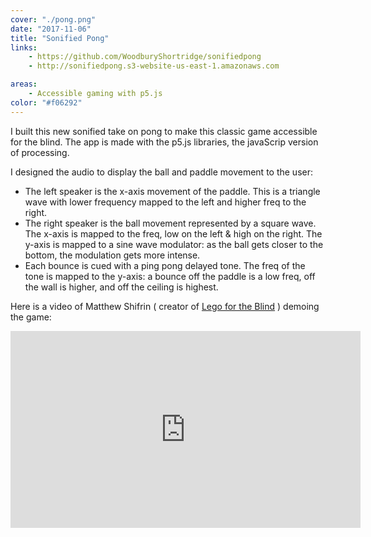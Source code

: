 ```yaml
---
cover: "./pong.png"
date: "2017-11-06"
title: "Sonified Pong"
links:
    - https://github.com/WoodburyShortridge/sonifiedpong
    - http://sonifiedpong.s3-website-us-east-1.amazonaws.com

areas:
    - Accessible gaming with p5.js
color: "#f06292"
---
```


I built this new sonified take on pong to make this classic game accessible for the blind. The app is made with the p5.js libraries, the javaScrip version of processing.

I designed the audio to display the ball and paddle movement to the user:

- The left speaker is the x-axis movement of the paddle. This is a triangle wave with lower frequency mapped to the left and higher freq to the right.
- The right speaker is the ball movement represented by a square wave. The x-axis is mapped to the freq, low on the left & high on the right. The y-axis is mapped to a sine wave modulator: as the ball gets closer to the bottom, the modulation gets more intense.
- Each bounce is cued with a ping pong delayed tone. The freq of the tone is mapped to the y-axis: a bounce off the paddle is a low freq, off the wall is higher, and off the ceiling is highest.

Here is a video of Matthew Shifrin ( creator of [Lego for the Blind](http://legofortheblind.com/) ) demoing the game:

<div class="videoWrapper">
<iframe width="560" height="315" src="https://www.youtube.com/embed/lpvNyfr51zI" frameborder="0" allow="autoplay; encrypted-media" allowfullscreen></iframe>
</div>